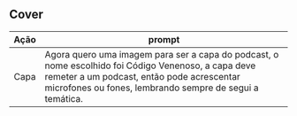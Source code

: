 ## Cover

|   Ação   | prompt                                                                                               |
| :------: |------------------------------------------------------------------------------------------------------|
|  Capa  | Agora quero uma imagem para ser a capa do podcast, o nome escolhido foi Código Venenoso, a capa deve remeter a um podcast, então pode acrescentar microfones ou fones, lembrando sempre de segui a temática.           |